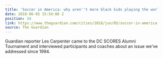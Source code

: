 ```yaml
---
title: 'Soccer in America: why aren''t more black kids playing the world''s game?'
date: 2018-06-05 15:54:00 Z
position: 14
link: https://www.theguardian.com/cities/2018/jun/05/soccer-in-america-why-arent-more-black-kids-playing-the-worlds-game?utm_source=dlvr.it&utm_medium=twitter
source: The Guardian
---
```


Guardian reporter Les Carpenter came to the DC SCORES Alumni Tournament and interviewed participants and coaches about an issue we've addressed since 1994. 